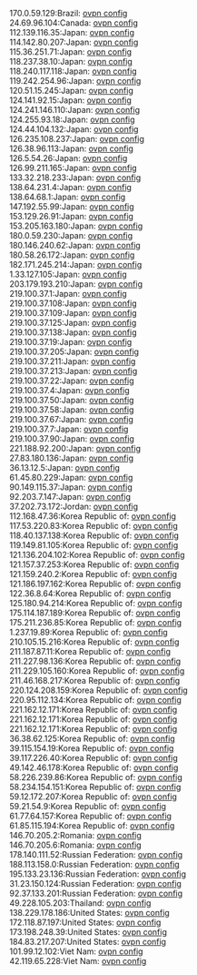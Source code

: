 170.0.59.129:Brazil: [ovpn config](vpn/170_0_59_129.ovpn)  
24.69.96.104:Canada: [ovpn config](vpn/24_69_96_104.ovpn)  
112.139.116.35:Japan: [ovpn config](vpn/112_139_116_35.ovpn)  
114.142.80.207:Japan: [ovpn config](vpn/114_142_80_207.ovpn)  
115.36.251.71:Japan: [ovpn config](vpn/115_36_251_71.ovpn)  
118.237.38.10:Japan: [ovpn config](vpn/118_237_38_10.ovpn)  
118.240.117.118:Japan: [ovpn config](vpn/118_240_117_118.ovpn)  
119.242.254.96:Japan: [ovpn config](vpn/119_242_254_96.ovpn)  
120.51.15.245:Japan: [ovpn config](vpn/120_51_15_245.ovpn)  
124.141.92.15:Japan: [ovpn config](vpn/124_141_92_15.ovpn)  
124.241.146.110:Japan: [ovpn config](vpn/124_241_146_110.ovpn)  
124.255.93.18:Japan: [ovpn config](vpn/124_255_93_18.ovpn)  
124.44.104.132:Japan: [ovpn config](vpn/124_44_104_132.ovpn)  
126.235.108.237:Japan: [ovpn config](vpn/126_235_108_237.ovpn)  
126.38.96.113:Japan: [ovpn config](vpn/126_38_96_113.ovpn)  
126.5.54.26:Japan: [ovpn config](vpn/126_5_54_26.ovpn)  
126.99.211.165:Japan: [ovpn config](vpn/126_99_211_165.ovpn)  
133.32.218.233:Japan: [ovpn config](vpn/133_32_218_233.ovpn)  
138.64.231.4:Japan: [ovpn config](vpn/138_64_231_4.ovpn)  
138.64.68.1:Japan: [ovpn config](vpn/138_64_68_1.ovpn)  
147.192.55.99:Japan: [ovpn config](vpn/147_192_55_99.ovpn)  
153.129.26.91:Japan: [ovpn config](vpn/153_129_26_91.ovpn)  
153.205.163.180:Japan: [ovpn config](vpn/153_205_163_180.ovpn)  
180.0.59.230:Japan: [ovpn config](vpn/180_0_59_230.ovpn)  
180.146.240.62:Japan: [ovpn config](vpn/180_146_240_62.ovpn)  
180.58.26.172:Japan: [ovpn config](vpn/180_58_26_172.ovpn)  
182.171.245.214:Japan: [ovpn config](vpn/182_171_245_214.ovpn)  
1.33.127.105:Japan: [ovpn config](vpn/1_33_127_105.ovpn)  
203.179.193.210:Japan: [ovpn config](vpn/203_179_193_210.ovpn)  
219.100.37.1:Japan: [ovpn config](vpn/219_100_37_1.ovpn)  
219.100.37.108:Japan: [ovpn config](vpn/219_100_37_108.ovpn)  
219.100.37.109:Japan: [ovpn config](vpn/219_100_37_109.ovpn)  
219.100.37.125:Japan: [ovpn config](vpn/219_100_37_125.ovpn)  
219.100.37.138:Japan: [ovpn config](vpn/219_100_37_138.ovpn)  
219.100.37.19:Japan: [ovpn config](vpn/219_100_37_19.ovpn)  
219.100.37.205:Japan: [ovpn config](vpn/219_100_37_205.ovpn)  
219.100.37.211:Japan: [ovpn config](vpn/219_100_37_211.ovpn)  
219.100.37.213:Japan: [ovpn config](vpn/219_100_37_213.ovpn)  
219.100.37.22:Japan: [ovpn config](vpn/219_100_37_22.ovpn)  
219.100.37.4:Japan: [ovpn config](vpn/219_100_37_4.ovpn)  
219.100.37.50:Japan: [ovpn config](vpn/219_100_37_50.ovpn)  
219.100.37.58:Japan: [ovpn config](vpn/219_100_37_58.ovpn)  
219.100.37.67:Japan: [ovpn config](vpn/219_100_37_67.ovpn)  
219.100.37.7:Japan: [ovpn config](vpn/219_100_37_7.ovpn)  
219.100.37.90:Japan: [ovpn config](vpn/219_100_37_90.ovpn)  
221.188.92.200:Japan: [ovpn config](vpn/221_188_92_200.ovpn)  
27.83.180.136:Japan: [ovpn config](vpn/27_83_180_136.ovpn)  
36.13.12.5:Japan: [ovpn config](vpn/36_13_12_5.ovpn)  
61.45.80.229:Japan: [ovpn config](vpn/61_45_80_229.ovpn)  
90.149.115.37:Japan: [ovpn config](vpn/90_149_115_37.ovpn)  
92.203.7.147:Japan: [ovpn config](vpn/92_203_7_147.ovpn)  
37.202.73.172:Jordan: [ovpn config](vpn/37_202_73_172.ovpn)  
112.168.47.36:Korea Republic of: [ovpn config](vpn/112_168_47_36.ovpn)  
117.53.220.83:Korea Republic of: [ovpn config](vpn/117_53_220_83.ovpn)  
118.40.137.138:Korea Republic of: [ovpn config](vpn/118_40_137_138.ovpn)  
119.149.81.105:Korea Republic of: [ovpn config](vpn/119_149_81_105.ovpn)  
121.136.204.102:Korea Republic of: [ovpn config](vpn/121_136_204_102.ovpn)  
121.157.37.253:Korea Republic of: [ovpn config](vpn/121_157_37_253.ovpn)  
121.159.240.2:Korea Republic of: [ovpn config](vpn/121_159_240_2.ovpn)  
121.186.197.162:Korea Republic of: [ovpn config](vpn/121_186_197_162.ovpn)  
122.36.8.64:Korea Republic of: [ovpn config](vpn/122_36_8_64.ovpn)  
125.180.94.214:Korea Republic of: [ovpn config](vpn/125_180_94_214.ovpn)  
175.114.187.189:Korea Republic of: [ovpn config](vpn/175_114_187_189.ovpn)  
175.211.236.85:Korea Republic of: [ovpn config](vpn/175_211_236_85.ovpn)  
1.237.19.89:Korea Republic of: [ovpn config](vpn/1_237_19_89.ovpn)  
210.105.15.216:Korea Republic of: [ovpn config](vpn/210_105_15_216.ovpn)  
211.187.87.11:Korea Republic of: [ovpn config](vpn/211_187_87_11.ovpn)  
211.227.98.136:Korea Republic of: [ovpn config](vpn/211_227_98_136.ovpn)  
211.229.105.160:Korea Republic of: [ovpn config](vpn/211_229_105_160.ovpn)  
211.46.168.217:Korea Republic of: [ovpn config](vpn/211_46_168_217.ovpn)  
220.124.208.159:Korea Republic of: [ovpn config](vpn/220_124_208_159.ovpn)  
220.95.112.134:Korea Republic of: [ovpn config](vpn/220_95_112_134.ovpn)  
221.162.12.171:Korea Republic of: [ovpn config](vpn/221_162_12_171.ovpn)  
221.162.12.171:Korea Republic of: [ovpn config](vpn/221_162_12_171.ovpn)  
221.162.12.171:Korea Republic of: [ovpn config](vpn/221_162_12_171.ovpn)  
36.38.62.125:Korea Republic of: [ovpn config](vpn/36_38_62_125.ovpn)  
39.115.154.19:Korea Republic of: [ovpn config](vpn/39_115_154_19.ovpn)  
39.117.226.40:Korea Republic of: [ovpn config](vpn/39_117_226_40.ovpn)  
49.142.46.178:Korea Republic of: [ovpn config](vpn/49_142_46_178.ovpn)  
58.226.239.86:Korea Republic of: [ovpn config](vpn/58_226_239_86.ovpn)  
58.234.154.151:Korea Republic of: [ovpn config](vpn/58_234_154_151.ovpn)  
59.12.172.207:Korea Republic of: [ovpn config](vpn/59_12_172_207.ovpn)  
59.21.54.9:Korea Republic of: [ovpn config](vpn/59_21_54_9.ovpn)  
61.77.64.157:Korea Republic of: [ovpn config](vpn/61_77_64_157.ovpn)  
61.85.115.194:Korea Republic of: [ovpn config](vpn/61_85_115_194.ovpn)  
146.70.205.2:Romania: [ovpn config](vpn/146_70_205_2.ovpn)  
146.70.205.6:Romania: [ovpn config](vpn/146_70_205_6.ovpn)  
178.140.111.52:Russian Federation: [ovpn config](vpn/178_140_111_52.ovpn)  
188.113.158.0:Russian Federation: [ovpn config](vpn/188_113_158_0.ovpn)  
195.133.23.136:Russian Federation: [ovpn config](vpn/195_133_23_136.ovpn)  
31.23.150.124:Russian Federation: [ovpn config](vpn/31_23_150_124.ovpn)  
92.37.133.201:Russian Federation: [ovpn config](vpn/92_37_133_201.ovpn)  
49.228.105.203:Thailand: [ovpn config](vpn/49_228_105_203.ovpn)  
138.229.178.186:United States: [ovpn config](vpn/138_229_178_186.ovpn)  
172.118.87.197:United States: [ovpn config](vpn/172_118_87_197.ovpn)  
173.198.248.39:United States: [ovpn config](vpn/173_198_248_39.ovpn)  
184.83.217.207:United States: [ovpn config](vpn/184_83_217_207.ovpn)  
101.99.12.102:Viet Nam: [ovpn config](vpn/101_99_12_102.ovpn)  
42.119.65.228:Viet Nam: [ovpn config](vpn/42_119_65_228.ovpn)  
